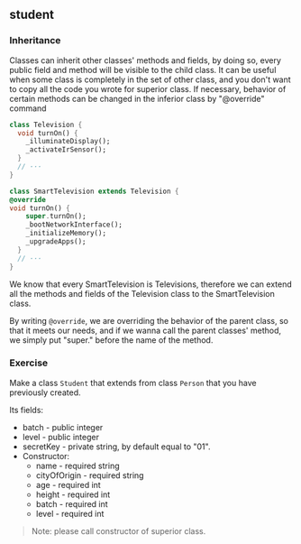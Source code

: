 ## student

### Inheritance

Classes can inherit other classes' methods and fields, by doing so, every public field and method will be visible to the child class. It can be useful when some class is completely in the set of other class, and you don't want to copy all the code you wrote for superior class. If necessary, behavior of certain methods can be changed in the inferior class by "@override" command

```dart
class Television {
  void turnOn() {
    _illuminateDisplay();
    _activateIrSensor();
  }
  // ···
}

class SmartTelevision extends Television {
@override
void turnOn() {
    super.turnOn();
    _bootNetworkInterface();
    _initializeMemory();
    _upgradeApps();
  }
  // ···
}
```

We know that every SmartTelevision is Televisions, therefore we can extend all the methods and fields of the Television class to the SmartTelevision class.

By writing `@override`, we are overriding the behavior of the parent class, so that it meets our needs, and if we wanna call the parent classes' method, we simply put "super." before the name of the method.

### Exercise

Make a class `Student` that extends from class `Person` that you have previously created.

Its fields:

- batch - public integer
- level - public integer
- secretKey - private string, by default equal to "01".
- Constructor:
  - name - required string
  - cityOfOrigin - required string
  - age - required int
  - height - required int
  - batch - required int
  - level - required int

> Note: please call constructor of superior class.
